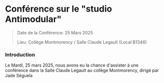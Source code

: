 # Conférence sur le "studio Antimodular"

> Date de la Conférence: 25 Mars 2025
> 
> Lieu: Collège Montmorency / Salle Claude Legault (Local B1346)


### Introduction
Le Mardi, 25 mars 2025, nous avons eu la chance d'assister à une conférence dans la Salle Claude Legault au collège Montmorency, dirigé par Jade Séguela
